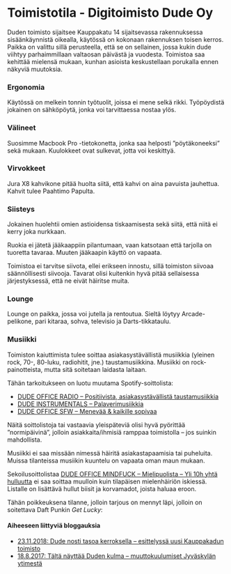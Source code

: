 # Toimistotila - Digitoimisto Dude Oy

Duden toimisto sijaitsee Kauppakatu 14 sijaitsevassa rakennuksessa sisäänkäynnistä oikealla, käytössä on kokonaan rakennuksen toisen kerros. Paikka on valittu sillä perusteella, että se on sellainen, jossa kukin dude viihtyy parhaimmillaan valtaosan päivästä ja vuodesta. Toimistoa saa kehittää mielensä mukaan, kunhan asioista keskustellaan porukalla ennen näkyviä muutoksia.

### Ergonomia

Käytössä on melkein tonnin työtuolit, joissa ei mene selkä rikki. Työpöydistä jokainen on sähköpöytä, jonka voi tarvittaessa nostaa ylös.

### Välineet

Suosimme Macbook Pro -tietokonetta, jonka saa helposti ”pöytäkoneeksi” sekä mukaan. Kuulokkeet ovat sulkevat, jotta voi keskittyä.

### Virvokkeet

Jura X8 kahvikone pitää huolta siitä, että kahvi on aina pavuista jauhettua. Kahvit tulee Paahtimo Papulta.

### Siisteys

Jokainen huolehtii omien astioidensa tiskaamisesta sekä siitä, että niitä ei kerry joka nurkkaan.

Ruokia ei jätetä jääkaappiin pilantumaan, vaan katsotaan että tarjolla on tuoretta tavaraa. Muuten jääkaapin käyttö on vapaata.

Toimistoa ei tarvitse siivota, ellei erikseen innostu, sillä toimiston siivoaa säännöllisesti siivooja. Tavarat olisi kuitenkin hyvä pitää sellaisessa järjestyksessä, että ne eivät häiritse muita.

### Lounge <a href="#musiikki" id="musiikki"></a>

Lounge on paikka, jossa voi jutella ja rentoutua. Sieltä löytyy Arcade-pelikone, pari kitaraa, sohva, televisio ja Darts-tikkataulu.

### Musiikki <a href="#musiikki" id="musiikki"></a>

Toimiston kaiuttimista tulee soittaa asiakasystävällistä musiikkia (yleinen rock, 70-, 80-luku, radiohitit, jne.) taustamusiikkina. Musiikki on rock-painotteista, mutta sitä soitetaan laidasta laitaan.

Tähän tarkoitukseen on luotu muutama Spotify-soittolista:

* [DUDE OFFICE RADIO – Positiivista, asiakasystävällistä taustamusiikkia](https://open.spotify.com/user/rolle-/playlist/0J11ocZ0b2OlVqc1pNOSdF)
* [DUDE INSTRUMENTALS – Palaverimusiikkia](https://open.spotify.com/user/rolle-/playlist/7pa8nmPlID8LbbRzkloG29)
* [DUDE OFFICE SFW – Menevää & kaikille sopivaa](https://open.spotify.com/user/rolle-/playlist/5fA771O0dGZC6503dBlQXU)

Näitä soittolistoja tai vastaavia yleispäteviä olisi hyvä pyörittää ”normipäivinä”, jolloin asiakkaita/ihmisiä ramppaa toimistolla – jos suinkin mahdollista.

Musiikki ei saa missään nimessä häiritä asiakastapaamisia tai puheluita. Muissa tilanteissa musiikin kuuntelu on vapaata oman maun mukaan.

Sekoilusoittolistaa [DUDE OFFICE MINDFUCK – Mielipuolista – Yli 10h yhtä hulluutta](https://open.spotify.com/user/rolle-/playlist/2Uqu1MqUhYHipkDGUX1HTh) ei saa soittaa muulloin kuin tilapäisen mielenhäiriön iskiessä. Listalle on lisättävä hullut biisit ja korvamadot, joista haluaa eroon.

Tähän poikkeuksena tilanne, jolloin tarjous on mennyt läpi, jolloin on soitettava Daft Punkin _Get Lucky_:

#### Aiheeseen liittyviä bloggauksia

* [23.11.2018: Dude nosti tasoa kerroksella – esittelyssä uusi Kauppakadun toimisto](https://www.dude.fi/dude-nosti-tasoa-kerroksella-esittelyssa-uusi-kauppakadun-toimisto)
* [18.8.2017: Tältä näyttää Duden kulma – muuttokuulumiset Jyväskylän ytimestä](https://www.dude.fi/talta-nayttaa-duden-kulma-muuttokuulumiset-jyvaskylan-ytimesta)
